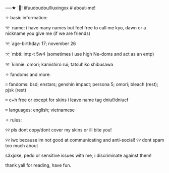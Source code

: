 ──★ ˙🐥! iifuudoudou/liuxingxx # about-me!

✧ basic information:

𖦁ׅ ࣪ name: i have many names but feel free to call me kyo, dawn or a nickname you give me (if we are friends)

𖦁ׅ ࣪ age-birthday: 17; november 26

𖦁ׅ ࣪ mbti: intp-t 5w4 (sometimes i use high Ne-doms and act as an entp)

𖦁ׅ ࣪ kinnie: omori; kamishiro rui; tatsuhiko shibusawa 

✧ fandoms and more:

⌗ fandoms: bsd; enstars; genshin impact; persona 5; omori; bleach (rest); pjsk (rest)

⌗ c+h free or except for skins i leave name tag dniuf/dniucf

⌗ languages: english; vietnamese

✧ rules: 

୨୧ pls dont copy/dont cover my skins or ill bite you!

୨୧ iwc because im not good at communicating and anti-social!
୨୧ dont spam too much about 

s3xjoke, pedo or sensitive issues with me, i discriminate against them!


thank yall for reading, have fun.
